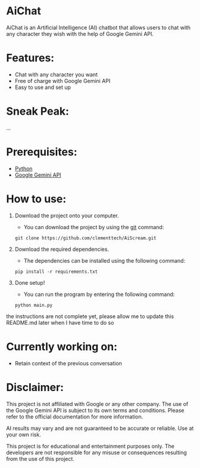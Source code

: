 # AiChat
AiChat is an Artificial Intelligence (AI) chatbot that allows users to chat with any character they wish with the help of Google Gemini API.

# Features:
- Chat with any character you want
- Free of charge with Google Gemini API
- Easy to use and set up

# Sneak Peak:
...

# Prerequisites:
- [Python](https://www.python.org/downloads/)
- [Google Gemini API](https://ai.google.dev/gemini-api/docs)

# How to use:
1. Download the project onto your computer.
    - You can download the project by using the [git](https://git-scm.com/downloads) command:
    ```
    git clone https://github.com/clementtech/AiScream.git
    ```

2. Download the required dependencies.
    - The dependencies can be installed using the following command:
    ```
    pip install -r requirements.txt
    ```
3. Done setup!
    - You can run the program by entering the following command:
    ```
    python main.py
    ```

the instructions are not complete yet, please allow me to update this README.md later when I have time to do so



# Currently working on:
- Retain context of the previous conversation

# Disclaimer:
This project is not affiliated with Google or any other company. The use of the Google Gemini API is subject to its own terms and conditions. Please refer to the official documentation for more information.

AI results may vary and are not guaranteed to be accurate or reliable. Use at your own risk.

This project is for educational and entertainment purposes only. The developers are not responsible for any misuse or consequences resulting from the use of this project.
